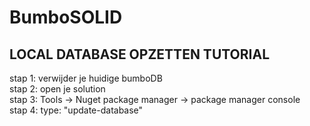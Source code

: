 # BumboSOLID

## LOCAL DATABASE OPZETTEN TUTORIAL
stap 1: verwijder je huidige bumboDB \
stap 2: open je solution \
stap 3: Tools -> Nuget package manager -> package manager console \
stap 4: type: "update-database"
